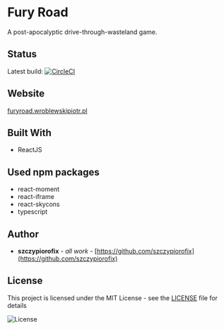 # Fury Road

A post-apocalyptic drive-through-wasteland game.


## Status
Latest build: [![CircleCI](https://circleci.com/gh/szczypiorofix/furyroad.svg?style=svg)](https://circleci.com/gh/szczypiorofix/furyroad)


## Website

[furyroad.wroblewskipiotr.pl](https://furyroad.wroblewskipiotr.pl)


## Built With

* ReactJS


## Used npm packages

* react-moment
* react-iframe
* react-skycons
* typescript


## Author

* **szczypiorofix** - *all work* - [https://github.com/szczypiorofix](https://github.com/szczypiorofix)



## License

This project is licensed under the MIT License - see the [LICENSE](LICENSE) file for details

![License](https://img.shields.io/badge/license-MIT-green.svg "License icon")